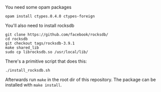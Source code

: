 You need some opam packages
```
opam install ctypes.0.4.0 ctypes-foreign
```

You'll also need to install rocksdb
```
git clone https://github.com/facebook/rocksdb/
cd rocksdb
git checkout tags/rocksdb-3.9.1
make shared_lib
sudo cp librocksdb.so /usr/local/lib/
```

There's a primitive script that does this:
```
./install_rocksdb.sh
```


Afterwards run `make` in the root dir of this repository.
The package can be installed with `make install`.
